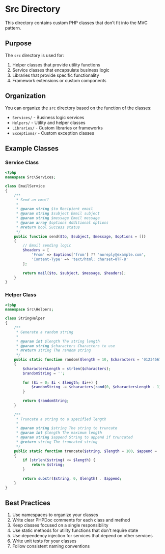 # Src Directory

This directory contains custom PHP classes that don't fit into the MVC pattern.

## Purpose

The `src` directory is used for:

1. Helper classes that provide utility functions
2. Service classes that encapsulate business logic
3. Libraries that provide specific functionality
4. Framework extensions or custom components

## Organization

You can organize the `src` directory based on the function of the classes:

- `Services/` - Business logic services
- `Helpers/` - Utility and helper classes
- `Libraries/` - Custom libraries or frameworks
- `Exceptions/` - Custom exception classes

## Example Classes

### Service Class

```php
<?php
namespace Src\Services;

class EmailService
{
    /**
     * Send an email
     *
     * @param string $to Recipient email
     * @param string $subject Email subject
     * @param string $message Email message
     * @param array $options Additional options
     * @return bool Success status
     */
    public function send($to, $subject, $message, $options = [])
    {
        // Email sending logic
        $headers = [
            'From' => $options['from'] ?? 'noreply@example.com',
            'Content-Type' => 'text/html; charset=UTF-8'
        ];
        
        return mail($to, $subject, $message, $headers);
    }
}
```

### Helper Class

```php
<?php
namespace Src\Helpers;

class StringHelper
{
    /**
     * Generate a random string
     *
     * @param int $length The string length
     * @param string $characters Characters to use
     * @return string The random string
     */
    public static function random($length = 10, $characters = '0123456789abcdefghijklmnopqrstuvwxyzABCDEFGHIJKLMNOPQRSTUVWXYZ')
    {
        $charactersLength = strlen($characters);
        $randomString = '';
        
        for ($i = 0; $i < $length; $i++) {
            $randomString .= $characters[rand(0, $charactersLength - 1)];
        }
        
        return $randomString;
    }
    
    /**
     * Truncate a string to a specified length
     *
     * @param string $string The string to truncate
     * @param int $length The maximum length
     * @param string $append String to append if truncated
     * @return string The truncated string
     */
    public static function truncate($string, $length = 100, $append = '...')
    {
        if (strlen($string) <= $length) {
            return $string;
        }
        
        return substr($string, 0, $length) . $append;
    }
}
```

## Best Practices

1. Use namespaces to organize your classes
2. Write clear PHPDoc comments for each class and method
3. Keep classes focused on a single responsibility
4. Use static methods for utility functions that don't require state
5. Use dependency injection for services that depend on other services
6. Write unit tests for your classes
7. Follow consistent naming conventions